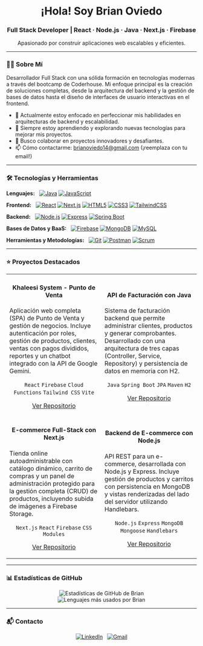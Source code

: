 <!-- Encabezado con imagen de perfil y presentación -->
<div align="center">
  <h1>¡Hola! Soy Brian Oviedo</h1>
  <h3>Full Stack Developer | React · Node.js · Java · Next.js · Firebase</h3>
  <p>Apasionado por construir aplicaciones web escalables y eficientes.</p>
</div>

---

### 👨‍💻 Sobre Mí

Desarrollador Full Stack con una sólida formación en tecnologías modernas a través del bootcamp de Coderhouse. Mi enfoque principal es la creación de soluciones completas, desde la arquitectura del backend y la gestión de bases de datos hasta el diseño de interfaces de usuario interactivas en el frontend.

- 🔭 Actualmente estoy enfocado en perfeccionar mis habilidades en arquitecturas de backend y escalabilidad.
- 🌱 Siempre estoy aprendiendo y explorando nuevas tecnologías para mejorar mis proyectos.
- 👯 Busco colaborar en proyectos innovadores y desafiantes.
- 📫 Cómo contactarme: [brianoviedo14@gmail.com](mailto:brianoviedo14@gmail.com) (¡reemplaza con tu email!)

---

### 🛠️ Tecnologías y Herramientas

<p align="left">
  <strong>Lenguajes:</strong> &nbsp;
  <a href="#"><img alt="Java" src="https://img.shields.io/badge/Java-ED8B00?style=for-the-badge&logo=openjdk&logoColor=white"></a>
  <a href="#"><img alt="JavaScript" src="https://img.shields.io/badge/JavaScript-F7DF1E?style=for-the-badge&logo=javascript&logoColor=black"></a>
</p>

<p align="left">
  <strong>Frontend:</strong> &nbsp;
  <a href="#"><img alt="React" src="https://img.shields.io/badge/React-20232A?style=for-the-badge&logo=react&logoColor=61DAFB"></a>
  <a href="#"><img alt="Next.js" src="https://img.shields.io/badge/Next.js-000000?style=for-the-badge&logo=nextdotjs&logoColor=white"></a>
  <a href="#"><img alt="HTML5" src="https://img.shields.io/badge/HTML5-E34F26?style=for-the-badge&logo=html5&logoColor=white"></a>
  <a href="#"><img alt="CSS3" src="https://img.shields.io/badge/CSS3-1572B6?style=for-the-badge&logo=css3&logoColor=white"></a>
  <a href="#"><img alt="TailwindCSS" src="https://img.shields.io/badge/Tailwind_CSS-38B2AC?style=for-the-badge&logo=tailwind-css&logoColor=white"></a>
</p>

<p align="left">
  <strong>Backend:</strong> &nbsp;
  <a href="#"><img alt="Node.js" src="https://img.shields.io/badge/Node.js-339933?style=for-the-badge&logo=nodedotjs&logoColor=white"></a>
  <a href="#"><img alt="Express" src="https://img.shields.io/badge/Express.js-000000?style=for-the-badge&logo=express&logoColor=white"></a>
  <a href="#"><img alt="Spring Boot" src="https://img.shields.io/badge/Spring-6DB33F?style=for-the-badge&logo=spring&logoColor=white"></a>
</p>

<p align="left">
  <strong>Bases de Datos y BaaS:</strong> &nbsp;
  <a href="#"><img alt="Firebase" src="https://img.shields.io/badge/Firebase-FFCA28?style=for-the-badge&logo=firebase&logoColor=black"></a>
  <a href="#"><img alt="MongoDB" src="https://img.shields.io/badge/MongoDB-47A248?style=for-the-badge&logo=mongodb&logoColor=white"></a>
  <a href="#"><img alt="MySQL" src="https://img.shields.io/badge/MySQL-4479A1?style=for-the-badge&logo=mysql&logoColor=white"></a>
</p>

<p align="left">
  <strong>Herramientas y Metodologías:</strong> &nbsp;
  <a href="#"><img alt="Git" src="https://img.shields.io/badge/Git-F05032?style=for-the-badge&logo=git&logoColor=white"></a>
  <a href="#"><img alt="Postman" src="https://img.shields.io/badge/Postman-FF6C37?style=for-the-badge&logo=Postman&logoColor=white"></a>
  <a href="#"><img alt="Scrum" src="https://img.shields.io/badge/Scrum-0096D1?style=for-the-badge&logo=jira&logoColor=white"></a>
</p>

---

### ⭐ Proyectos Destacados

<table>
  <tr>
    <td width="50%">
      <h4 align="center">Khaleesi System - Punto de Venta</h4>
      <p>Aplicación web completa (SPA) de Punto de Venta y gestión de negocios. Incluye autenticación por roles, gestión de productos, clientes, ventas con pagos divididos, reportes y un chatbot integrado con la API de Google Gemini.</p>
      <p align="center">
        <code>React</code> <code>Firebase</code> <code>Cloud Functions</code> <code>Tailwind CSS</code> <code>Vite</code>
      </p>
      <p align="center">
        <a href="https://github.com/elbrayan9/Khaleesi-System1">Ver Repositorio</a>
      </p>
    </td>
    <td width="50%">
      <h4 align="center">API de Facturación con Java</h4>
      <p>Sistema de facturación backend que permite administrar clientes, productos y generar comprobantes. Desarrollado con una arquitectura de tres capas (Controller, Service, Repository) y persistencia de datos en memoria con H2.</p>
       <p align="center">
        <code>Java</code> <code>Spring Boot</code> <code>JPA</code> <code>Maven</code> <code>H2</code>
      </p>
      <p align="center">
        <a href="https://github.com/elbrayan9/FacturacionEntregaProyectoFinalOviedo">Ver Repositorio</a>
      </p>
    </td>
  </tr>
  <tr>
    <td width="50%">
      <h4 align="center">E-commerce Full-Stack con Next.js</h4>
      <p>Tienda online autoadministrable con catálogo dinámico, carrito de compras y un panel de administración protegido para la gestión completa (CRUD) de productos, incluyendo subida de imágenes a Firebase Storage.</p>
      <p align="center">
        <code>Next.js</code> <code>React</code> <code>Firebase</code> <code>CSS Modules</code>
      </p>
      <p align="center">
        <a href="https://github.com/elbrayan9/mi-tienda-coder">Ver Repositorio</a>
      </p>
    </td>
    <td width="50%">
      <h4 align="center">Backend de E-commerce con Node.js</h4>
      <p>API REST para un e-commerce, desarrollada con Node.js y Express. Incluye gestión de productos y carritos con persistencia en MongoDB y vistas renderizadas del lado del servidor utilizando Handlebars.</p>
      <p align="center">
        <code>Node.js</code> <code>Express</code> <code>MongoDB</code> <code>Mongoose</code> <code>Handlebars</code>
      </p>
      <p align="center">
        <a href="https://github.com/elbrayan9/e-commerce">Ver Repositorio</a>
      </p>
    </td>
  </tr>
</table>

---

### 📊 Estadísticas de GitHub

<p align="center">
  <img src="https://github-readme-stats.vercel.app/api?username=elbrayan9&show_icons=true&theme=dark&include_all_commits=true&count_private=true" alt="Estadísticas de GitHub de Brian"/>
  <br/>
  <img src="https://github-readme-stats.vercel.app/api/top-langs/?username=elbrayan9&layout=compact&langs_count=6&theme=dark" alt="Lenguajes más usados por Brian"/>
</p>

---

### 📬 Contacto

<p align="center">
  <a href="https:/www.linkedin.com/in/brian-oviedo-1a04ba262//(https://www.linkedin.com/in/brian-oviedo-1a04ba262/)" target="_blank"><img alt="LinkedIn" src="https://img.shields.io/badge/LinkedIn-0077B5?style=for-the-badge&logo=linkedin&logoColor=white"></a>
  &nbsp;
  <a href="mailto:brianoviedo14@gmail.com"><img alt="Gmail" src="https://img.shields.io/badge/Gmail-D14836?style=for-the-badge&logo=gmail&logoColor=white"></a>
</p>
